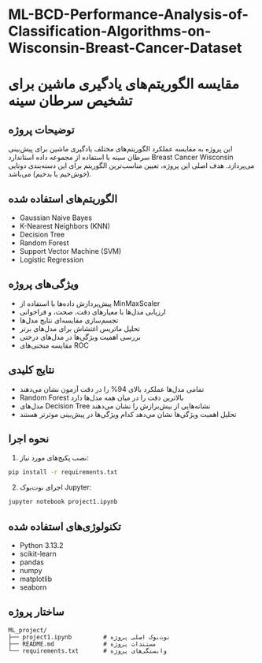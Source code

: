 # ML-BCD-Performance-Analysis-of-Classification-Algorithms-on-Wisconsin-Breast-Cancer-Dataset
# مقایسه الگوریتم‌های یادگیری ماشین برای تشخیص سرطان سینه

## توضیحات پروژه
این پروژه به مقایسه عملکرد الگوریتم‌های مختلف یادگیری ماشین برای پیش‌بینی سرطان سینه با استفاده از مجموعه داده استاندارد Breast Cancer Wisconsin می‌پردازد. هدف اصلی این پروژه، تعیین مناسب‌ترین الگوریتم برای این دسته‌بندی دوتایی (خوش‌خیم یا بدخیم) می‌باشد.

## الگوریتم‌های استفاده شده
- Gaussian Naive Bayes
- K-Nearest Neighbors (KNN)
- Decision Tree
- Random Forest
- Support Vector Machine (SVM)
- Logistic Regression

## ویژگی‌های پروژه
- پیش‌پردازش داده‌ها با استفاده از MinMaxScaler
- ارزیابی مدل‌ها با معیارهای دقت، صحت، و فراخوانی
- تجسم‌سازی مقایسه‌ای نتایج مدل‌ها
- تحلیل ماتریس اغتشاش برای مدل‌های برتر
- بررسی اهمیت ویژگی‌ها در مدل‌های درختی
- مقایسه منحنی‌های ROC

## نتایج کلیدی
- تمامی مدل‌ها عملکرد بالای 94% را در دقت آزمون نشان می‌دهند
- Random Forest بالاترین دقت را در میان همه مدل‌ها دارد
- مدل‌های Decision Tree نشانه‌هایی از بیش‌برازش را نشان می‌دهند
- تحلیل اهمیت ویژگی‌ها نشان می‌دهد کدام ویژگی‌ها در پیش‌بینی موثرتر هستند

## نحوه اجرا
1. نصب پکیج‌های مورد نیاز:
```bash
pip install -r requirements.txt
```
2. اجرای نوت‌بوک Jupyter:
```bash
jupyter notebook project1.ipynb
```

## تکنولوژی‌های استفاده شده
- Python 3.13.2
- scikit-learn
- pandas
- numpy
- matplotlib
- seaborn

## ساختار پروژه
```
ML_project/
├── project1.ipynb         # نوت‌بوک اصلی پروژه
├── README.md              # مستندات پروژه
└── requirements.txt       # وابستگی‌های پروژه
``` 
